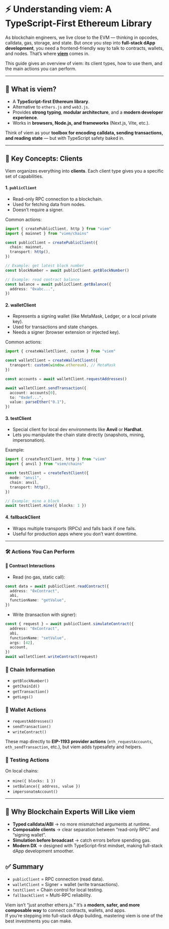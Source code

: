 # ⚡ Understanding viem: A TypeScript-First Ethereum Library

As blockchain engineers, we live close to the EVM — thinking in opcodes, calldata, gas, storage, and state.
But once you step into **full-stack dApp development**, you need a frontend-friendly way
to talk to contracts, wallets, and nodes. That’s where **[viem](https://viem.sh/)** comes in.

This guide gives an overview of viem: its client types, how to use them, and the main actions you can perform.

---
## 🧩 What is viem?

- A **TypeScript-first Ethereum library**.
- Alternative to `ethers.js` and `web3.js`.
- Provides **strong typing**, **modular architecture**, and a **modern developer experience**.
- Works in **browsers, Node.js, and frameworks** (Next.js, Vite, etc.).

Think of viem as your **toolbox for encoding calldata, sending transactions, and reading state** —
but with TypeScript safety baked in.

---
## 🔑 Key Concepts: Clients
Viem organizes everything into **clients**. Each client type gives you a specific set of capabilities.

#### 1. `publicClient`
- Read-only RPC connection to a blockchain.
- Used for fetching data from nodes.
- Doesn’t require a signer.

Common actions:
```ts
import { createPublicClient, http } from "viem"
import { mainnet } from "viem/chains"

const publicClient = createPublicClient({
  chain: mainnet,
  transport: http(),
})

// Example: get latest block number
const blockNumber = await publicClient.getBlockNumber()

// Example: read contract balance
const balance = await publicClient.getBalance({
  address: "0xabc...",
})
```
#### 2. walletClient
- Represents a signing wallet (like MetaMask, Ledger, or a local private key).
- Used for transactions and state changes.
- Needs a signer (browser extension or injected key).

Common actions:
```ts
import { createWalletClient, custom } from "viem"

const walletClient = createWalletClient({
  transport: custom(window.ethereum), // MetaMask
})

const accounts = await walletClient.requestAddresses()

await walletClient.sendTransaction({
  account: accounts[0],
  to: "0xdef...",
  value: parseEther("0.1"),
})
```
#### 3. testClient
- Special client for local dev environments like **Anvil** or **Hardhat**.
- Lets you manipulate the chain state directly (snapshots, mining, impersonation).

Example:
```ts
import { createTestClient, http } from "viem"
import { anvil } from "viem/chains"

const testClient = createTestClient({
  mode: "anvil",
  chain: anvil,
  transport: http(),
})

// Example: mine a block
await testClient.mine({ blocks: 1 })
```
#### 4. fallbackClient
- Wraps multiple transports (RPCs) and falls back if one fails.
- Useful for production apps where you don’t want downtime.

---
### 🛠️ Actions You Can Perform
#### 🔹 Contract Interactions
- Read (no gas, static call):
```ts
const data = await publicClient.readContract({
  address: "0xContract",
  abi,
  functionName: "getValue",
})
```
- Write (transaction with signer):
```ts
const { request } = await publicClient.simulateContract({
  address: "0xContract",
  abi,
  functionName: "setValue",
  args: [42],
  account,
})
await walletClient.writeContract(request)
```
### 🔹 Chain Information
- `getBlockNumber()`
- `getChainId()`
- `getTransaction()`
- `getLogs()`

### 🔹 Wallet Actions
- `requestAddresses()`
- `sendTransaction()`
- `writeContract()`

These map directly to **EIP-1193 provider actions** (`eth_requestAccounts`, `eth_sendTransaction`, etc.),
but viem adds typesafety and helpers.

### 🔹 Testing Actions
On local chains:
- `mine({ blocks: 1 })`
- `setBalance({ address, value })`
- `impersonateAccount()`

---
## 🔮 Why Blockchain Experts Will Like viem
- **Typed calldata/ABI** → no more mismatched arguments at runtime.
- **Composable clients** → clear separation between “read-only RPC” and “signing wallet”.
- **Simulation before broadcast** → catch errors before spending gas.
- **Modern DX** → designed with TypeScript-first mindset, making full-stack dApp development smoother.

## ✅ Summary
- `publicClient` = RPC connection (read data).
- `walletClient` = Signer + wallet (write transactions).
- `testClient` = Chain control for local testing.
- `fallbackClient` = Multi-RPC reliability.

Viem isn’t “just another ethers.js.” It’s a **modern, safer, and more composable way**
to connect contracts, wallets, and apps.  
If you’re stepping into full-stack dApp building, mastering viem is one of the best investments you can make.
